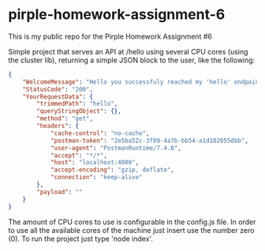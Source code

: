# pirple-homework-assignment-6
This is my public repo for the Pirple Homework Assignment #6

Simple project that serves an API at /hello using several CPU cores (using the cluster lib), returning a simple JSON block to the user, like the following:

``` json
{
    "WelcomeMessage": "Hello you successfuly reached my 'hello' endpoint. Have a nice day, thank you.",
    "StatusCode": "200",
    "YourRequestData": {
        "trimmedPath": "hello",
        "queryStringObject": {},
        "method": "get",
        "headers": {
            "cache-control": "no-cache",
            "postman-token": "2e5ba52c-3f09-4a7b-bb54-a1d102055dbb",
            "user-agent": "PostmanRuntime/7.4.0",
            "accept": "*/*",
            "host": "localhost:4000",
            "accept-encoding": "gzip, deflate",
            "connection": "keep-alive"
        },
        "payload": ""
    }
}
```

The amount of CPU cores to use is configurable in the config.js file.
In order to use all the available cores of the machine just insert use the number zero (0).
To run the project just type 'node index'.
